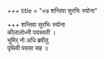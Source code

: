 +++
title = "०७ शन्तिवा सुरभिः स्योना"

+++
शन्तिवा सुरभिः स्योना  
कीलालोध्नी पयस्वती ।  
भूमिर् नो अधि ब्रवीतु  
पृथिवी पयसा सह ॥